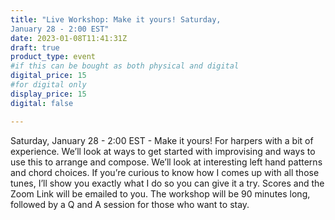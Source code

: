 ```yaml
---
title: "Live Workshop: Make it yours! Saturday,
January 28 - 2:00 EST"
date: 2023-01-08T11:41:31Z
draft: true
product_type: event
#if this can be bought as both physical and digital
digital_price: 15
#for digital only
display_price: 15
digital: false

---
```


Saturday, January 28 - 2:00 EST - Make it yours! For harpers with a bit of
experience. We’ll look at ways to get started with improvising and ways
to use this to arrange and compose. We’ll look at interesting left hand
patterns and chord choices. If you’re curious to know how I comes up
with all those tunes, I’ll show you exactly what I do so you can give it a
try.
Scores and the Zoom Link will be emailed to you.
The workshop will be 90 minutes long, followed by a Q and A session for
those who want to stay.

